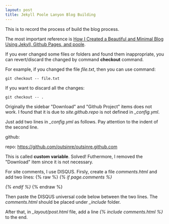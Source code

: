 ```yaml
---
layout: post
title: Jekyll Poole Lanyon Blog Building
---
```


<div class="message">
 This is to record the process of build the blog process.
</div>

The most important reference is [How I Created a Beautiful and Minimal Blog Using Jekyll, Github Pages, and poole](http://joshualande.com/jekyll-github-pages-poole/).

If you ever changed some files or folders and found them inappropriate, you can revert/discard the changed by command <strong>checkout</strong> command.

For example, if you changed the file *file.txt*, then you can use command:

    git checkout -- file.txt

If you want to discard all the changes:

    git checkout -- .

Originally the sidebar "Download" and "Github Project" items does not work. I found that it is due to *site.github.repo* is not defined in *_config.yml*.

Just add two lines in *_config.yml* as follows. Pay attention to the indent of the second line.

github:

  repo:	https://github.com/outsinre/outsinre.github.com

This is called **custom variable**. Solved! Futhermore, I removed the "Download" item since it is not necessary.

For site comments, I use DISQUS. Firsly, create a file *comments.html* and add two lines:
{% raw %}
*{% if page.comments %}*

<em>{% endif %}</em>
{% endraw %}

Then paste the DISQUS universal code below between the two lines. The *comments.html* should be placed under *_include* folder.

After that, in *_layout/post.html* file, add a line *&#123;% include comments.html %}* to the end.
